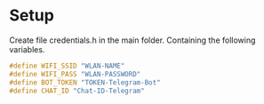 # Setup

Create file credentials.h in the main folder. Containing the following variables.
```cpp
#define WIFI_SSID "WLAN-NAME"
#define WIFI_PASS "WLAN-PASSWORD"
#define BOT_TOKEN "TOKEN-Telegram-Bot"
#define CHAT_ID "Chat-ID-Telegram"
```
